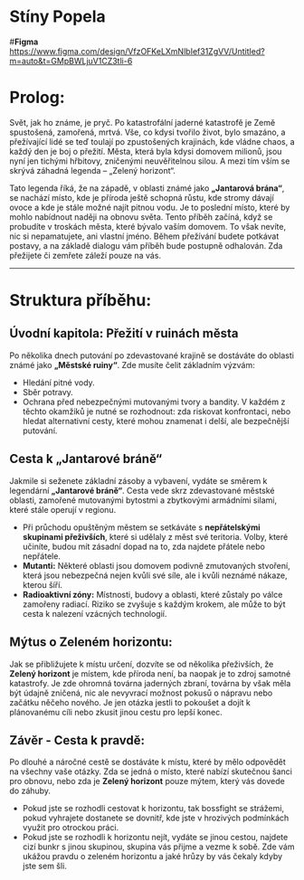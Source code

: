# **Stíny Popela**

#**Figma**
https://www.figma.com/design/VfzOFKeLXmNlbIef31ZgVV/Untitled?m=auto&t=GMpBWLjuV1CZ3tli-6


# **Prolog:**

Svět, jak ho známe, je pryč. Po katastrofální jaderné katastrofě je Země spustošená, zamořená, mrtvá. Vše, co kdysi tvořilo život, bylo smazáno, a přežívající lidé se teď toulají po zpustošených krajinách, kde vládne chaos, a každý den je boj o přežití. Města, která byla kdysi domovem milionů, jsou nyní jen tichými hřbitovy, zničenými neuvěřitelnou silou. A mezi tím vším se skrývá záhadná legenda – „Zelený horizont“.

Tato legenda říká, že na západě, v oblasti známé jako **„Jantarová brána“**, se nachází místo, kde je příroda ještě schopná růstu, kde stromy dávají ovoce a kde je stále možné najít pitnou vodu. Je to poslední místo, které by mohlo nabídnout naději na obnovu světa. Tento příběh začíná, když se probudíte v troskách města, které bývalo vaším domovem. To však nevíte, nic si nepamatujete, ani vlastní jméno. Během přežívání budete potkávat postavy, a na základě dialogu vám příběh bude postupně odhalován. Zda přežijete či zemřete záleží pouze na vás.

---

# **Struktura příběhu:**

## **Úvodní kapitola: Přežití v ruinách města**

Po několika dnech putování po zdevastované krajině se dostáváte do oblasti známé jako **„Městské ruiny“**. Zde musíte čelit základním výzvám:

- Hledání pitné vody.
- Sběr potravy.
- Ochrana před nebezpečnými mutovanými tvory a bandity. V každém z těchto okamžiků je nutné se rozhodnout: zda riskovat konfrontaci, nebo hledat alternativní cesty, které mohou znamenat i delší, ale bezpečnější putování.

## **Cesta k „Jantarové bráně“**

Jakmile si seženete základní zásoby a vybavení, vydáte se směrem k legendární **„Jantarové bráně“**. Cesta vede skrz zdevastované městské oblasti, zamořené mutovanými bytostmi a zbytkovými armádními silami, které stále operují v regionu.

- Při průchodu opuštěným městem se setkáváte s **nepřátelskými skupinami přeživších**, které si udělaly z měst své teritoria. Volby, které učiníte, budou mít zásadní dopad na to, zda najdete přátele nebo nepřátele.
- **Mutanti:** Některé oblasti jsou domovem podivně zmutovaných stvoření, která jsou nebezpečná nejen kvůli své síle, ale i kvůli neznámé nákaze, kterou šíří.
- **Radioaktivní zóny:** Místnosti, budovy a oblasti, které zůstaly po válce zamořeny radiací. Riziko se zvyšuje s každým krokem, ale může to být cesta k nalezení vzácných technologií.

## **Mýtus o Zeleném horizontu:**

Jak se přibližujete k místu určení, dozvíte se od několika přeživších, že **Zelený horizont** je místem, kde příroda není, ba naopak je to zdroj samotné katastrofy. Je zde ohromná továrna jaderných zbraní, továrna by však měla být údajně zničená, nic ale nevyvrací možnost pokusů o nápravu nebo začátku něčeho nového. Je jen otázka jestli to pokoušet a dojít k plánovanému cíli nebo zkusit jinou cestu pro lepší konec.

## **Závěr - Cesta k pravdě:**

Po dlouhé a náročné cestě se dostáváte k místu, které by mělo odpovědět na všechny vaše otázky. Zda se jedná o místo, které nabízí skutečnou šanci pro obnovu, nebo zda je **Zelený horizont** pouze mýtem, který vás dovede do záhuby.

- Pokud jste se rozhodli cestovat k horizontu, tak bossfight se strážemi, pokud vyhrajete dostanete se dovnitř, kde jste v hrozivých podmínkách využit pro otrockou práci.
- Pokud jste se rozhodli k horizontu nejít, vydáte se jinou cestou, najdete cizí bunkr s jinou skupinou, skupina vás přijme a vezme k sobě. Zde vám ukážou pravdu o zeleném horizontu a jaké hrůzy by vás čekaly kdyby jste sem šli.
